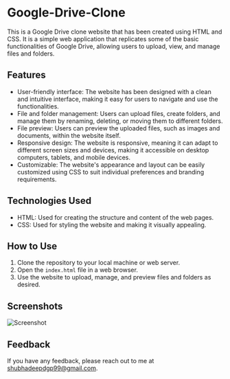 # Google-Drive-Clone

This is a Google Drive clone website that has been created using HTML and CSS. It is a simple web application that replicates some of the basic functionalities of Google Drive, allowing users to upload, view, and manage files and folders.

## Features

- User-friendly interface: The website has been designed with a clean and intuitive interface, making it easy for users to navigate and use the functionalities.
- File and folder management: Users can upload files, create folders, and manage them by renaming, deleting, or moving them to different folders.
- File preview: Users can preview the uploaded files, such as images and documents, within the website itself.
- Responsive design: The website is responsive, meaning it can adapt to different screen sizes and devices, making it accessible on desktop computers, tablets, and mobile devices.
- Customizable: The website's appearance and layout can be easily customized using CSS to suit individual preferences and branding requirements.

## Technologies Used

- HTML: Used for creating the structure and content of the web pages.
- CSS: Used for styling the website and making it visually appealing.

## How to Use

1. Clone the repository to your local machine or web server.
2. Open the `index.html` file in a web browser.
3. Use the website to upload, manage, and preview files and folders as desired.

## Screenshots

![Screenshot](Screenshot/Screenshot_1.png)

## Feedback

If you have any feedback, please reach out to me at shubhadeepdgp99@gmail.com.
